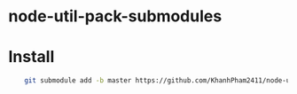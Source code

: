 # node-util-pack-submodules

# Install

```bash
	git submodule add -b master https://github.com/KhanhPham2411/node-util-pack-submodules.git
```
